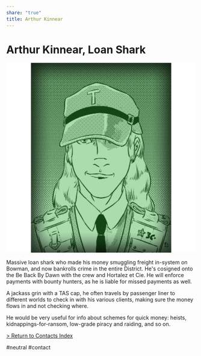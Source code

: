 ```yaml
---
share: "true"
title: Arthur Kinnear
---
```

# Arthur Kinnear, Loan Shark  
![500x500](../Attachments/ArthurKinnear.png)  
  
Massive loan shark who made his money smuggling freight in-system on Bowman, and now bankrolls crime in the entire District. He's cosigned onto the Be Back By Dawn with the crew and Hortalez et Cie. He will enforce payments with bounty hunters, as he is liable for missed payments as well.  
  
A jackass grin with a TAS cap, he often travels by passenger liner to different worlds to check in with his various clients, making sure the money flows in and not checking where.  
  
He would be very useful for info about schemes for quick money: heists, kidnappings-for-ransom, low-grade piracy and raiding, and so on.  
  
[> Return to Contacts Index](./index.md)  
  
#neutral #contact